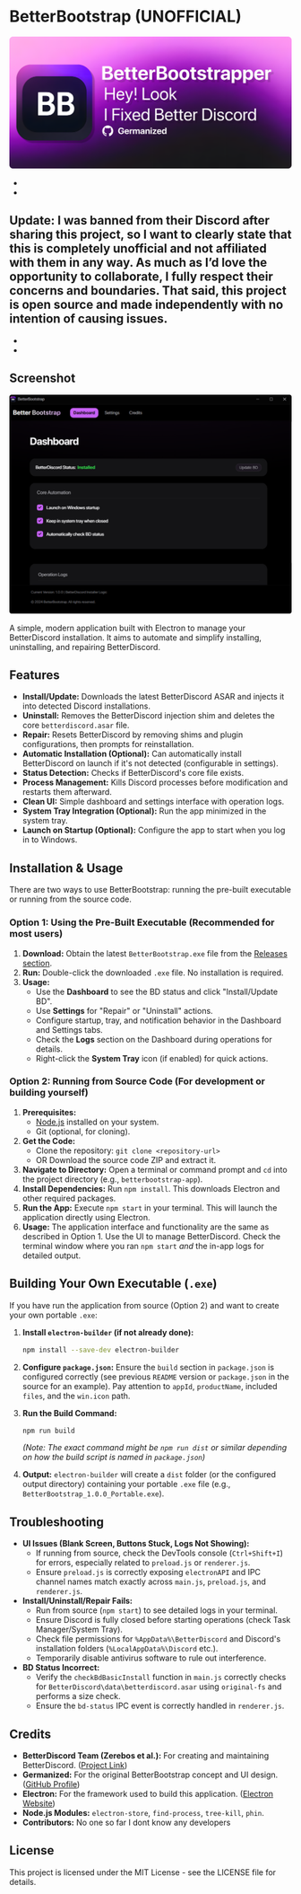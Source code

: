 # BetterBootstrap (UNOFFICIAL)
![BetterBootstrapBanner](assets/images/BBbannerv2.png)

-
-
## Update: I was banned from their Discord after sharing this project, so I want to clearly state that this is completely unofficial and not affiliated with them in any way. As much as I’d love the opportunity to collaborate, I fully respect their concerns and boundaries. That said, this project is open source and made independently with no intention of causing issues.
-
-


## Screenshot
![BetterBootstrap Screenshot](assets/images/screenshotv3.png)

A simple, modern application built with Electron to manage your BetterDiscord installation. It aims to automate and simplify installing, uninstalling, and repairing BetterDiscord.

## Features

*   **Install/Update:** Downloads the latest BetterDiscord ASAR and injects it into detected Discord installations.
*   **Uninstall:** Removes the BetterDiscord injection shim and deletes the core `betterdiscord.asar` file.
*   **Repair:** Resets BetterDiscord by removing shims and plugin configurations, then prompts for reinstallation.
*   **Automatic Installation (Optional):** Can automatically install BetterDiscord on launch if it's not detected (configurable in settings).
*   **Status Detection:** Checks if BetterDiscord's core file exists.
*   **Process Management:** Kills Discord processes before modification and restarts them afterward.
*   **Clean UI:** Simple dashboard and settings interface with operation logs.
*   **System Tray Integration (Optional):** Run the app minimized in the system tray.
*   **Launch on Startup (Optional):** Configure the app to start when you log in to Windows.

## Installation & Usage

There are two ways to use BetterBootstrap: running the pre-built executable or running from the source code.

### Option 1: Using the Pre-Built Executable (Recommended for most users)

1.  **Download:** Obtain the latest `BetterBootstrap.exe` file from the [Releases section](<link-to-your-releases-page>). <!-- *** IMPORTANT: Replace with the actual link to your GitHub releases *** -->
2.  **Run:** Double-click the downloaded `.exe` file. No installation is required.
3.  **Usage:**
    *   Use the **Dashboard** to see the BD status and click "Install/Update BD".
    *   Use **Settings** for "Repair" or "Uninstall" actions.
    *   Configure startup, tray, and notification behavior in the Dashboard and Settings tabs.
    *   Check the **Logs** section on the Dashboard during operations for details.
    *   Right-click the **System Tray** icon (if enabled) for quick actions.

### Option 2: Running from Source Code (For development or building yourself)

1.  **Prerequisites:**
    *   [Node.js](https://nodejs.org/) installed on your system.
    *   Git (optional, for cloning).
2.  **Get the Code:**
    *   Clone the repository: `git clone <repository-url>`
    *   OR Download the source code ZIP and extract it.
3.  **Navigate to Directory:** Open a terminal or command prompt and `cd` into the project directory (e.g., `betterbootstrap-app`).
4.  **Install Dependencies:** Run `npm install`. This downloads Electron and other required packages.
5.  **Run the App:** Execute `npm start` in your terminal. This will launch the application directly using Electron.
6.  **Usage:** The application interface and functionality are the same as described in Option 1. Use the UI to manage BetterDiscord. Check the terminal window where you ran `npm start` *and* the in-app logs for detailed output.

## Building Your Own Executable (`.exe`)

If you have run the application from source (Option 2) and want to create your own portable `.exe`:

1.  **Install `electron-builder` (if not already done):**
    ```bash
    npm install --save-dev electron-builder
    ```

2.  **Configure `package.json`:** Ensure the `build` section in `package.json` is configured correctly (see previous `README` version or `package.json` in the source for an example). Pay attention to `appId`, `productName`, included `files`, and the `win.icon` path.

3.  **Run the Build Command:**
    ```bash
    npm run build
    ```
    *(Note: The exact command might be `npm run dist` or similar depending on how the build script is named in `package.json`)*

4.  **Output:** `electron-builder` will create a `dist` folder (or the configured output directory) containing your portable `.exe` file (e.g., `BetterBootstrap_1.0.0_Portable.exe`).

## Troubleshooting

*   **UI Issues (Blank Screen, Buttons Stuck, Logs Not Showing):**
    *   If running from source, check the DevTools console (`Ctrl+Shift+I`) for errors, especially related to `preload.js` or `renderer.js`.
    *   Ensure `preload.js` is correctly exposing `electronAPI` and IPC channel names match exactly across `main.js`, `preload.js`, and `renderer.js`.
*   **Install/Uninstall/Repair Fails:**
    *   Run from source (`npm start`) to see detailed logs in your terminal.
    *   Ensure Discord is fully closed before starting operations (check Task Manager/System Tray).
    *   Check file permissions for `%AppData%\BetterDiscord` and Discord's installation folders (`%LocalAppData%\Discord` etc.).
    *   Temporarily disable antivirus software to rule out interference.
*   **BD Status Incorrect:**
    *   Verify the `checkBdBasicInstall` function in `main.js` correctly checks for `BetterDiscord\data\betterdiscord.asar` using `original-fs` and performs a size check.
    *   Ensure the `bd-status` IPC event is correctly handled in `renderer.js`.

## Credits

*   **BetterDiscord Team (Zerebos et al.):** For creating and maintaining BetterDiscord. ([Project Link](https://github.com/BetterDiscord/BetterDiscord))
*   **Germanized:** For the original BetterBootstrap concept and UI design. ([GitHub Profile](https://github.com/Germanized))
*   **Electron:** For the framework used to build this application. ([Electron Website](https://www.electronjs.org/))
*   **Node.js Modules:** `electron-store`, `find-process`, `tree-kill`, `phin`.
*   **Contributors:** No one so far I dont know any developers

## License

This project is licensed under the MIT License  - see the LICENSE file for details. 
